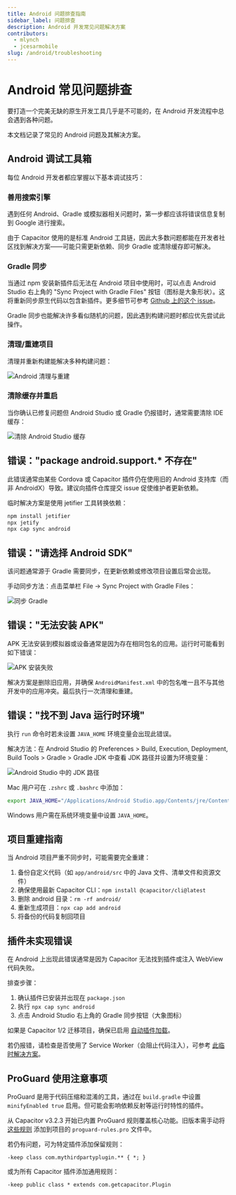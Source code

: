 ```yaml
---
title: Android 问题排查指南
sidebar_label: 问题排查
description: Android 开发常见问题解决方案
contributors:
  - mlynch
  - jcesarmobile
slug: /android/troubleshooting
---
```


# Android 常见问题排查

要打造一个完美无缺的原生开发工具几乎是不可能的，在 Android 开发流程中总会遇到各种问题。

本文档记录了常见的 Android 问题及其解决方案。

## Android 调试工具箱

每位 Android 开发者都应掌握以下基本调试技巧：

### 善用搜索引擎

遇到任何 Android、Gradle 或模拟器相关问题时，第一步都应该将错误信息复制到 Google 进行搜索。

由于 Capacitor 使用的是标准 Android 工具链，因此大多数问题都能在开发者社区找到解决方案——可能只需更新依赖、同步 Gradle 或清除缓存即可解决。

### Gradle 同步

当通过 npm 安装新插件后无法在 Android 项目中使用时，可以点击 Android Studio 右上角的 "Sync Project with Gradle Files" 按钮（图标是大象形状）。这将重新同步原生代码以包含新插件。更多细节可参考 [Github 上的这个 issue](https://github.com/ionic-team/capacitor/issues/4012)。

Gradle 同步也能解决许多看似随机的问题，因此遇到构建问题时都应优先尝试此操作。

### 清理/重建项目

清理并重新构建能解决多种构建问题：

![Android 清理与重建](../../../../static/img/v4/docs/android/clean-rebuild.png)

### 清除缓存并重启

当你确认已修复问题但 Android Studio 或 Gradle 仍报错时，通常需要清除 IDE 缓存：

![清除 Android Studio 缓存](../../../../static/img/v4/docs/android/invalidate-caches.png)

## 错误："package android.support.* 不存在"

此错误通常由某些 Cordova 或 Capacitor 插件仍在使用旧的 Android 支持库（而非 AndroidX）导致。建议向插件仓库提交 issue 促使维护者更新依赖。

临时解决方案是使用 jetifier 工具转换依赖：

```bash
npm install jetifier
npx jetify
npx cap sync android
```

## 错误："请选择 Android SDK"

该问题通常源于 Gradle 需要同步，在更新依赖或修改项目设置后常会出现。

手动同步方法：点击菜单栏 File -> Sync Project with Gradle Files：

![同步 Gradle](../../../../static/img/v4/docs/android/sync-gradle.png)

## 错误："无法安装 APK"

APK 无法安装到模拟器或设备通常是因为存在相同包名的应用。运行时可能看到如下错误：

![APK 安装失败](../../../../static/img/v4/docs/android/apk-failed.png)

解决方案是删除旧应用，并确保 `AndroidManifest.xml` 中的包名唯一且不与其他开发中的应用冲突。最后执行一次清理和重建。

## 错误："找不到 Java 运行时环境"

执行 `run` 命令时若未设置 `JAVA_HOME` 环境变量会出现此错误。

解决方法：在 Android Studio 的 Preferences > Build, Execution, Deployment, Build Tools > Gradle > Gradle JDK 中查看 JDK 路径并设置为环境变量：

![Android Studio 中的 JDK 路径](../../../../static/img/v4/docs/android/jdk-path.png)

Mac 用户可在 `.zshrc` 或 `.bashrc` 中添加：
```bash
export JAVA_HOME="/Applications/Android Studio.app/Contents/jre/Contents/Home"
```

Windows 用户需在系统环境变量中设置 `JAVA_HOME`。

## 项目重建指南

当 Android 项目严重不同步时，可能需要完全重建：

1. 备份自定义代码（如 `app/android/src` 中的 Java 文件、清单文件和资源文件）
2. 确保使用最新 Capacitor CLI：`npm install @capacitor/cli@latest`
3. 删除 android 目录：`rm -rf android/`
4. 重新生成项目：`npx cap add android`
5. 将备份的代码复制回项目

## 插件未实现错误

在 Android 上出现此错误通常是因为 Capacitor 无法找到插件或注入 WebView 代码失败。

排查步骤：
1. 确认插件已安装并出现在 `package.json`
2. 执行 `npx cap sync android`
3. 点击 Android Studio 右上角的 Gradle 同步按钮（大象图标）

如果是 Capacitor 1/2 迁移项目，确保已启用 [自动插件加载](https://capacitorjs.com/docs/updating/3-0#switch-to-automatic-android-plugin-loading)。

若仍报错，请检查是否使用了 Service Worker（会阻止代码注入），可参考 [此临时解决方案](https://github.com/ionic-team/capacitor/issues/1655#issuecomment-579229390)。

## ProGuard 使用注意事项

ProGuard 是用于代码压缩和混淆的工具，通过在 `build.gradle` 中设置 `minifyEnabled true` 启用。但可能会影响依赖反射等运行时特性的插件。

从 Capacitor v3.2.3 开始已内置 ProGuard 规则覆盖核心功能。旧版本需手动将 [这些规则](https://github.com/ionic-team/capacitor/blob/4.x/android/capacitor/proguard-rules.pro) 添加到项目的 `proguard-rules.pro` 文件中。

若仍有问题，可为特定插件添加保留规则：
```
-keep class com.mythirdpartyplugin.** { *; }
```

或为所有 Capacitor 插件添加通用规则：
```
-keep public class * extends com.getcapacitor.Plugin
```